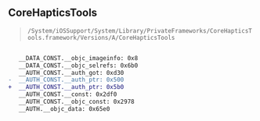 ## CoreHapticsTools

> `/System/iOSSupport/System/Library/PrivateFrameworks/CoreHapticsTools.framework/Versions/A/CoreHapticsTools`

```diff

   __DATA_CONST.__objc_imageinfo: 0x8
   __DATA_CONST.__objc_selrefs: 0x6b0
   __AUTH_CONST.__auth_got: 0xd30
-  __AUTH_CONST.__auth_ptr: 0x500
+  __AUTH_CONST.__auth_ptr: 0x5b0
   __AUTH_CONST.__const: 0x2df0
   __AUTH_CONST.__objc_const: 0x2978
   __AUTH.__objc_data: 0x65e0

```
